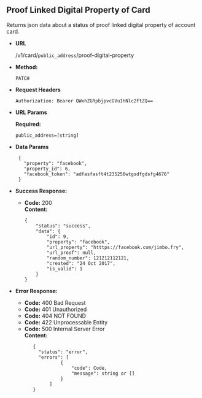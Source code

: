**Proof Linked Digital Property of Card**
----
  Returns json data about a status of proof linked digital property of account card.

* **URL**

  /v1/card/`public_address`/proof-digital-property
  
* **Method:**

  `PATCH`

*  **Request Headers**

    `Authorization: Bearer QWxhZGRpbjpvcGVuIHNlc2FtZQ==`
      
*  **URL Params**
    
   **Required:**
    
   `public_address=[string]` <br/>

* **Data Params**
    ```
     {
       "property": "facebook",
       "property_id": 6,
       "facebook_token": "adfasfasft4t235256wtgsdfgdsfg4676" 
     }
    ```

* **Success Response:**

  * **Code:** 200 <br />
    **Content:** 
    
    ```
    {
        "status": "success",
        "data": {
            "id": 9,
            "property": "facebook",
            "url_property": "htttps://facebook.com/jimbo.fry",
            "url_proof": null,
            "random_number": 121212112121,
            "created": "24 Oct 2017",
            "is_valid": 1
        }
    }
    ```
 
* **Error Response:**

   * **Code:** 400 Bad Request <br />
   * **Code:** 401 Unauthorized <br />
   * **Code:** 404 NOT FOUND<br />
   * **Code:** 422 Unprocessable Entity <br />
   * **Code:** 500 Internal Server Error<br />
     **Content:** 
     ```
        {
          "status": "error",
          "errors": [
                  {
                      "code": Code,
                      "message": string or []
                  }
              ]
        }
     ```